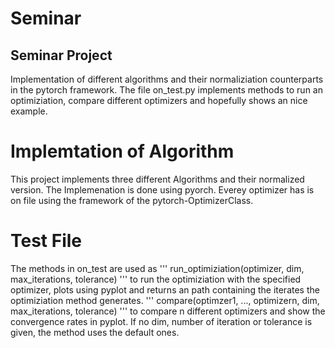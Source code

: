 # Seminar
## Seminar Project

Implementation of different algorithms and their normaliziation counterparts in the pytorch framework.
The file on_test.py implements methods to run an optimiziation, compare different optimizers and hopefully shows an nice example.

# Implemtation of Algorithm

This project implements three different Algorithms and their normalized version.
The Implemenation is done using pyorch. Everey optimizer has is on file using the framework of the pytorch-OptimizerClass.

# Test File
The methods in on_test are used as
'''
run_optimiziation(optimizer, dim, max_iterations, tolerance)
'''
to run the optimiziation with the specified optimizer, plots using pyplot and returns an path containing the iterates the optimiziation method generates.
''' 
compare(optimzer1, ..., optimizern, dim, max_iterations, tolerance)
'''
to compare n different optimizers and show the convergence rates in pyplot. If no dim, number of iteration or tolerance is given, the method uses the default ones.




